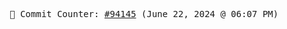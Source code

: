 <p align="center">
    <samp>
        📮 Commit Counter: <a href="https://github.com/Javascript-void0/Javascript-void0/commits/main">#94145</a> (June 22, 2024 @ 06:07 PM)
    </samp>
</p>